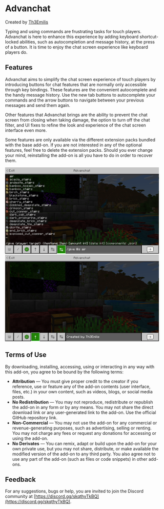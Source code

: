 # Advanchat

Created by [Th3Emilis](https://github.com/th3emilis)

Typing and using commands are frustrating tasks for touch players. Advanchat is here to enhance this experience by adding keyboard shortcut-locked abilities, such as autocompletion and message history, at the press of a button. It is time to enjoy the chat screen experience like keyboard players do.

## Features

Advanchat aims to simplify the chat screen experience of touch players by introducing buttons for chat features that are normally only accessible through key bindings. These features are the convenient autocomplete and the handy message history. Use the new tab buttons to autocomplete your commands and the arrow buttons to navigate between your previous messages and send them again.

Other features that Advanchat brings are the ability to prevent the chat screen from closing when taking damage, the option to turn off the chat filter, and UI fixes to refine the look and experience of the chat screen interface even more.

Some features are only available via the different extension packs bundled with the base add-on. If you are not interested in any of the optional features, feel free to delete the extension packs. Should you ever change your mind, reinstalling the add-on is all you have to do in order to recover them.

![In-game screenshot showcasing autocomplete feature. Text box content reads "/give @s air".](assets/screenshot_0.png)
![In-game screenshot showcasing previous message feature. Text box content reads "Created by Th3Emilis".](assets/screenshot_1.png)

## Terms of Use

By downloading, installing, accessing, using or interacting in any way with this add-on, you agree to be bound by the following terms:
- **Attribution** — You must give proper credit to the creator if you reference, use or feature any of the add-on contents (user interface, files, etc.) in your own content, such as videos, blogs, or social media posts.
- **No Redistribution** — You may not reproduce, redistribute or republish the add-on in any form or by any means. You may not share the direct download link or any user-generated link to the add-on. Use the official GitHub repository link.
- **Non-Commercial** — You may not use the add-on for any commercial or revenue-generating purposes, such as advertising, selling or renting. You may not charge any fees or request any donations for accessing or using the add-on.
- **No Derivates** — You can remix, adapt or build upon the add-on for your own private use, but you may not share, distribute, or make available the modified version of the add-on to any third party. You also agree not to use any part of the add-on (such as files or code snippets) in other add-ons.

## Feedback

For any suggestions, bugs or help, you are invited to join the Discord community at [https://discord.gg/skqthyTkBQ](https://discord.gg/skqthyTkBQ).
